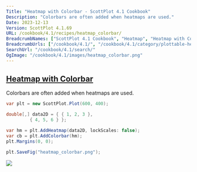 ```yaml
---
Title: "Heatmap with Colorbar - ScottPlot 4.1 Cookbook"
Description: "Colorbars are often added when heatmaps are used."
Date: 2023-12-13
Version: ScottPlot 4.1.69
URL: /cookbook/4.1/recipes/heatmap_colorbar/
BreadcrumbNames: ["ScottPlot 4.1 Cookbook", "Heatmap", "Heatmap with Colorbar"]
BreadcrumbUrls: ["/cookbook/4.1/", "/cookbook/4.1/category/plottable-heatmap", "/cookbook/4.1/recipes/heatmap_colorbar/"]
SearchUrl: "/cookbook/4.1/search/"
OgImage: "/cookbook/4.1/images/heatmap_colorbar.png"
---
```


<h2><a id='heatmap-with-colorbar' href='/cookbook/4.1/recipes/heatmap_colorbar/'>Heatmap with Colorbar</a></h2>

Colorbars are often added when heatmaps are used.

```cs
var plt = new ScottPlot.Plot(600, 400);

double[,] data2D = { { 1, 2, 3 },
         { 4, 5, 6 } };

var hm = plt.AddHeatmap(data2D, lockScales: false);
var cb = plt.AddColorbar(hm);
plt.Margins(0, 0);

plt.SaveFig("heatmap_colorbar.png");
```

<img src='../../images/heatmap_colorbar.png' class='d-block mx-auto my-5' />


